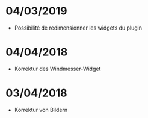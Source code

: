 # 04/03/2019

- Possibilité de redimensionner les widgets du plugin

# 04/04/2018

- Korrektur des Windmesser-Widget

# 03/04/2018

- Korrektur von Bildern
